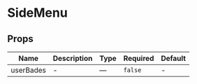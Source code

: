 # SideMenu

## Props

<!-- @vuese:SideMenu:props:start -->
|Name|Description|Type|Required|Default|
|---|---|---|---|---|
|userBades|-|—|`false`|-|

<!-- @vuese:SideMenu:props:end -->


